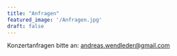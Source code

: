```yaml
---
title: "Anfragen"
featured_image: '/Anfragen.jpg'
draft: false
---
```


Konzertanfragen bitte an:
andreas.wendleder@gmail.com

